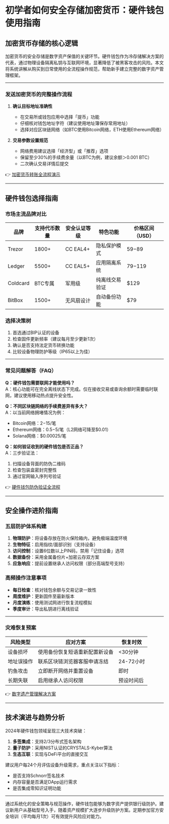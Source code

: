 # 初学者如何安全存储加密货币：硬件钱包使用指南

## 加密货币存储的核心逻辑

加密货币的安全存储是数字资产保值的关键环节。硬件钱包作为冷存储解决方案的代表，通过物理设备隔离私钥与互联网环境，显著降低了被黑客攻击的风险。本文将系统讲解从购买到日常使用的全流程操作规范，帮助新手建立完整的数字资产管理框架。

---

### 发送加密货币的完整操作流程

1. **确认目标地址准确性**
   - 在交易所或钱包应用中选择「提币」功能
   - 仔细核对钱包地址字符（建议使用地址簿保存常用地址）
   - 选择对应区块链网络（如BTC使用Bitcoin网络，ETH使用Ethereum网络）

2. **交易参数设置规范**
   - 网络费用建议选择「经济型」或「推荐」选项
   - 保留至少30%的手续费余量（以BTC为例，建议余额＞0.001 BTC）
   - 二次确认交易详情后提交

👉 [加密货币转账全流程演示](https://bit.ly/okx_welcome)

---

## 硬件钱包选择指南

### 市场主流品牌对比

| 品牌        | 支持代币数量 | 安全认证等级 | 特色功能                | 价格区间（USD） |
|-------------|--------------|--------------|-------------------------|-----------------|
| Trezor      | 1800+        | CC EAL4+     | 隐私保护模式            | $59-$89         |
| Ledger      | 5500+        | CC EAL5+     | 应用隔离系统            | $79-$119        |
| Coldcard    | BTC专属      | 军用级       | 纯离线交易验证          | $129            |
| BitBox      | 1500+        | 无风扇设计   | 自动备份功能            | $79             |

### 选择决策树
1. 首选通过BIP认证的设备
2. 检查固件更新频率（建议每月至少更新1次）
3. 确认是否支持法定货币转换功能
4. 比较设备物理防护等级（IP65以上为佳）

---

### 常见问题解答（FAQ）

**Q：硬件钱包需要联网才能使用吗？**  
A：核心功能可在完全离线状态下完成。仅在接收交易或查询余额时需要临时联网，建议使用移动热点提升安全性。

**Q：不同区块链网络的手续费差异有多大？**  
A：以当前网络拥堵情况为例：  
- Bitcoin网络：$2-$15/笔  
- Ethereum网络：$0.5-$5/笔（L2网络可降至$0.01）  
- Solana网络：$0.00025/笔

**Q：如何验证收到的硬件钱包是否正品？**  
A：三步验证法：  
1. 扫描设备背面的防伪二维码  
2. 检查包装盒密封完整性  
3. 通过官网输入序列号验证

👉 [硬件钱包防伪验证全流程](https://bit.ly/okx_welcome)

---

## 安全操作进阶指南

### 五层防护体系构建
1. **物理防护**：将设备存放在防火保险箱内，避免极端温度环境
2. **生物特征**：启用指纹/面部识别（支持设备）
3. **访问控制**：设置6位数以上PIN码，禁用「记住设备」选项
4. **数据备份**：采用金属备份片+加密云存双方案
5. **应急响应**：提前设置继承人访问权限（部分高端型号支持）

### 高频操作注意事项
- **每日检查**：核对钱包余额与交易记录一致性
- **周度维护**：更新固件至最新版本
- **月度演练**：使用测试网进行恢复流程模拟
- **季度审计**：导出私钥进行离线验证

---

### 灾难恢复预案

| 风险类型       | 应对方案                          | 恢复时效   |
|----------------|-----------------------------------|------------|
| 设备损坏       | 使用备份恢复短语重新配置新设备    | <30分钟    |
| 地址误操作     | 联系区块链浏览器客服申请冻结      | 24-72小时  |
| 钓鱼攻击       | 立即断开网络并重置设备            | 即时       |
| 长期失联       | 启用继承人访问权限                | 预设时间后 |

👉 [数字遗产管理解决方案](https://bit.ly/okx_welcome)

---

## 技术演进与趋势分析

2024年硬件钱包领域呈现三大技术突破：
1. **多签集成**：支持2/3分布式签名架构
2. **量子防护**：采用NIST认证的CRYSTALS-Kyber算法
3. **生态互联**：实现与DeFi平台的直接交互

建议用户每24个月评估设备升级需求，重点关注以下指标：
- 是否支持Schnorr签名技术
- 内存容量是否满足DApp运行需求
- 是否集成零知识证明功能

---

通过系统化的安全策略与规范操作，硬件钱包能够为数字资产提供银行级防护。建议新用户从基础型号入手，随着资产规模扩大逐步升级防护方案。定期参加官方安全培训（平均每月1次）可有效提升风险应对能力。